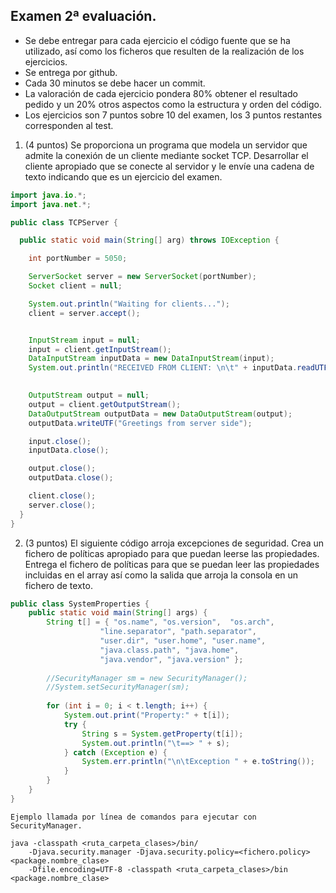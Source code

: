 ## Examen 2ª evaluación.

* Se debe entregar para cada ejercicio el código fuente que se ha utilizado, así como los ficheros que resulten de la realización de los ejercicios.
* Se entrega por github.
* Cada 30 minutos se debe hacer un commit.
* La valoración de cada ejercicio pondera 80% obtener el resultado pedido y un 20% otros aspectos como la estructura y orden del código.
* Los ejercicios son 7 puntos sobre 10 del examen, los 3 puntos restantes corresponden al test.


1. (4 puntos) Se proporciona un programa que modela un servidor que admite la conexión de un cliente mediante socket TCP. Desarrollar el cliente apropiado que se conecte al servidor y le envíe una cadena de texto indicando que es un ejercicio del examen.


```java
import java.io.*;
import java.net.*;

public class TCPServer {

  public static void main(String[] arg) throws IOException {

	int portNumber = 5050; 

	ServerSocket server = new ServerSocket(portNumber);
	Socket client = null;

	System.out.println("Waiting for clients...");
	client = server.accept();


	InputStream input = null;
	input = client.getInputStream();
	DataInputStream inputData = new DataInputStream(input);
	System.out.println("RECEIVED FROM CLIENT: \n\t" + inputData.readUTF());

	
	OutputStream output = null;
	output = client.getOutputStream();
	DataOutputStream outputData = new DataOutputStream(output);
	outputData.writeUTF("Greetings from server side");

	input.close();
	inputData.close();

	output.close();
	outputData.close();

	client.close();
	server.close();
  }
}
```

2. (3 puntos) El siguiente código arroja excepciones de seguridad. Crea un fichero de políticas apropiado para que puedan leerse las propiedades. Entrega el fichero de políticas para que se puedan leer las propiedades incluidas en el array así como la salida que arroja la consola en un fichero de texto.

```java
public class SystemProperties {
	public static void main(String[] args) {	
		String t[] = { "os.name", "os.version",  "os.arch",
					"line.separator", "path.separator",
					"user.dir", "user.home", "user.name",
					"java.class.path", "java.home", 
					"java.vendor", "java.version" };
		
		//SecurityManager sm = new SecurityManager();
		//System.setSecurityManager(sm);
        
		for (int i = 0; i < t.length; i++) {
			System.out.print("Property:" + t[i]);
			try {
				String s = System.getProperty(t[i]);
				System.out.println("\t==> " + s);
			} catch (Exception e) {
				System.err.println("\n\tException " + e.toString());
			}
		}
	}
}
```

```
Ejemplo llamada por línea de comandos para ejecutar con SecurityManager.

java -classpath <ruta_carpeta_clases>/bin/ 
	-Djava.security.manager -Djava.security.policy=<fichero.policy> <package.nombre_clase>
	-Dfile.encoding=UTF-8 -classpath <ruta_carpeta_clases>/bin <package.nombre_clase>
```